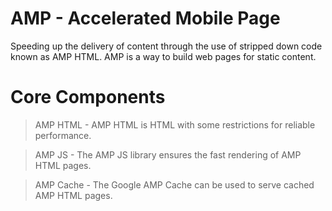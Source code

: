 # AMP - Accelerated Mobile Page
Speeding up the delivery of content through the use of stripped down code known as AMP HTML. AMP is a way to build web pages for static content.
# Core Components
>AMP HTML - AMP HTML is HTML with some restrictions for reliable performance.

>AMP JS - The AMP JS library ensures the fast rendering of AMP HTML pages.

>AMP Cache - The Google AMP Cache can be used to serve cached AMP HTML pages.

